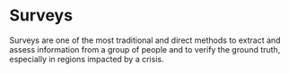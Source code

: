 # Surveys

Surveys are one of the most traditional and direct methods to extract and assess information from a group of people and to verify the ground truth, especially in regions impacted by a crisis.

##